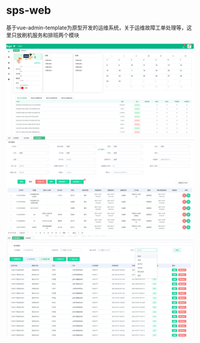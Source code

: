 # sps-web
基于vue-admin-template为原型开发的运维系统，关于运维故障工单处理等，这里只放刷机服务和排班两个模块

<img src="https://github.com/xucaiqing/sps-web/blob/main/01.png?raw=true">
<img src="https://github.com/xucaiqing/sps-web/blob/main/02.png?raw=true">
<img src="https://github.com/xucaiqing/sps-web/blob/main/03.png?raw=true">

